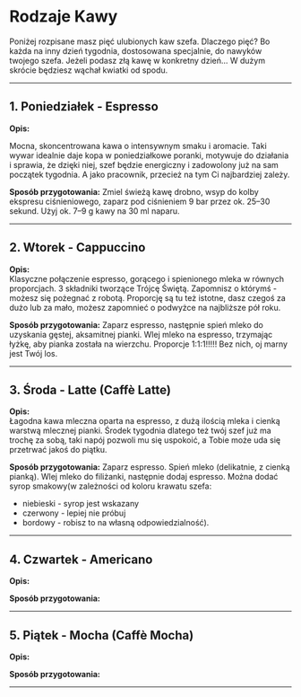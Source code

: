 # Rodzaje Kawy

Poniżej rozpisane masz pięć ulubionych kaw szefa. Dlaczego pięć? Bo każda na inny dzień tygodnia, dostosowana specjalnie, do nawyków twojego szefa. Jeżeli podasz złą kawę w konkretny dzień... W dużym skrócie będziesz wąchał kwiatki od spodu.

---

## 1. Poniedziałek - Espresso

**Opis:**  

Mocna, skoncentrowana kawa o intensywnym smaku i aromacie. Taki wywar idealnie daje kopa w poniedziałkowe poranki, motywuje do działania i sprawia, że dzięki niej, szef będzie energiczny i zadowolony już na sam początek tygodnia. A jako pracownik, przecież na tym Ci najbardziej zależy.

**Sposób przygotowania:**
Zmiel świeżą kawę drobno, wsyp do kolby ekspresu ciśnieniowego, zaparz pod ciśnieniem 9 bar przez ok. 25–30 sekund. Użyj ok. 7–9 g kawy na 30 ml naparu.

---

## 2. Wtorek - Cappuccino

**Opis:**  
Klasyczne połączenie espresso, gorącego i spienionego mleka w równych proporcjach. 3 składniki tworzące Trójcę Świętą. Zapomnisz o którymś - możesz się pożegnać z robotą. Proporcję są tu też istotne, dasz czegoś za dużo lub za mało, możesz zapomnieć o podwyżce na najbliższe pół roku.

**Sposób przygotowania:**
Zaparz espresso, następnie spień mleko do uzyskania gęstej, aksamitnej pianki. Wlej mleko na espresso, trzymając łyżkę, aby pianka została na wierzchu. Proporcje 1:1:1!!!!! Bez nich, oj marny jest Twój los. 

---

## 3. Środa - Latte (Caffè Latte)

**Opis:**  
Łagodna kawa mleczna oparta na espresso, z dużą ilością mleka i cienką warstwą mlecznej pianki. Środek tygodnia dlatego też twój szef już ma trochę za sobą, taki napój pozwoli mu się uspokoić, a Tobie może uda się przetrwać jakoś do piątku.

**Sposób przygotowania:**
Zaparz espresso. Spień mleko (delikatnie, z cienką pianką). Wlej mleko do filiżanki, następnie dodaj espresso. Można dodać syrop smakowy(w zależności od koloru krawatu szefa:
- niebieski - syrop jest wskazany
- czerwony - lepiej nie próbuj
- bordowy - robisz to na własną odpowiedzialność).

---

## 4. Czwartek - Americano

**Opis:**  

**Sposób przygotowania:**


---

## 5. Piątek - Mocha (Caffè Mocha)

**Opis:**  

**Sposób przygotowania:**

---